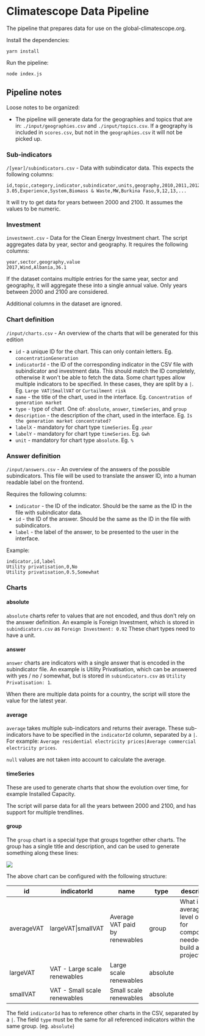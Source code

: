 # Climatescope Data Pipeline
The pipeline that prepares data for use on the global-climatescope.org.

Install the dependencies:

`yarn install`

Run the pipeline:

`node index.js`

## Pipeline notes
Loose notes to be organized:

- The pipeline will generate data for the geographies and topics that are in: `./input/geographies.csv` and `./input/topics.csv`. If a geography is included in `scores.csv`, but not in the `geographies.csv` it will not be picked up.

### Sub-indicators
`/[year]/subindicators.csv` - Data with subindicator data. This expects the following columns: 

``` csv
id,topic,category,indicator,subindicator,units,geography,2010,2011,2012,...,note
3.05,Experience,System,Biomass & Waste,MW,Burkina Faso,9,12,13,...
```

It will try to get data for years between 2000 and 2100. It assumes the values to be numeric.

### Investment
`investment.csv` - Data for the Clean Energy Investment chart. The script aggregates data by year, sector and geography. It requires the following columns:

``` csv
year,sector,geography,value
2017,Wind,Albania,36.1

```

If the dataset contains multiple entries for the same year, sector and geography, it will aggregate these into a single annual value. Only years between 2000 and 2100 are considered.

Additional columns in the dataset are ignored.

### Chart definition
`/input/charts.csv` - An overview of the charts that will be generated for this edition

- `id` - a unique ID for the chart. This can only contain letters. Eg. `concentrationGeneration`
- `indicatorId` - the ID of the corresponding indicator in the CSV file with subindicator and investment data. This should match the ID completely, otherwise it won't be able to fetch the data. Some chart types allow multiple indicators to be specified. In these cases, they are split by a `|`. Eg. `Large VAT|SmallVAT` or `Curtailment risk`
- `name` - the title of the chart, used in the interface. Eg. `Concentration of generation market`
- `type` - type of chart. One of: `absolute`, `answer`, `timeSeries`, and `group`
- `description` - the description of the chart, used in the interface. Eg. `Is the generation market concentrated?`
- `labelX` - mandatory for chart type `timeSeries`. Eg .`year`
- `labelY` - mandatory for chart type `timeSeries`. Eg. `Gwh`
- `unit` - mandatory for chart type `absolute`. Eg. `%`

### Answer definition
`/input/answers.csv` - An overview of the answers of the possible subindicators. This file will be used to translate the answer ID, into a human readable label on the frontend.

Requires the following columns:

- `indicator` - the ID of the indicator. Should be the same as the ID in the file with subindicator data.
- `id` - the ID of the answer. Should be the same as the ID in the file with subindicators.
- `label` - the label of the answer, to be presented to the user in the interface.

Example:

```
indicator,id,label
Utility privatisation,0,No
Utility privatisation,0.5,Somewhat
```

### Charts
#### absolute
`absolute` charts refer to values that are not encoded, and thus don't rely on the answer definition. An example is Foreign Investment, which is stored in `subindicators.csv` as `Foreign Investment: 0.92`
These chart types need to have a unit.

#### answer
`answer` charts are indicators with a single answer that is encoded in the subindicator file. An example is Utility Privatisation, which can be answered with yes / no / somewhat, but is stored in `subindicators.csv` as `Utility Privatisation: 1`.

When there are multiple data points for a country, the script will store the value for the latest year.

#### average
`average` takes multiple sub-indicators and returns their average. These sub-indicators have to be specified in the `indicatorId` column, separated by a `|`.
For example: `Average residential electricity prices|Average commercial electricity prices`.

`null` values are not taken into account to calculate the average.

#### timeSeries
These are used to generate charts that show the evolution over time, for example Installed Capacity.

The script will parse data for all the years between 2000 and 2100, and has support for multiple trendlines.

#### group
The `group` chart is a special type that groups together other charts. The group has a single title and description, and can be used to generate something along these lines:

![](https://user-images.githubusercontent.com/751330/48009523-e6dc5000-e0e9-11e8-8122-1aaf55defa57.png)

The above chart can be configured with the following structure:

| id | indicatorId | name | type | description |
| --- | --- | --- | --- | --- |
| averageVAT | largeVAT\|smallVAT | Average VAT paid by renewables | group | What is the average level of VAT for components needed to build a wind project?|
| largeVAT | VAT - Large scale renewables | Large scale renewables | absolute | |
| smallVAT | VAT - Small scale renewables | Small scale renewables | absolute | |

The field `indicatorId` has to reference other charts in the CSV, separated by a `|`.
The field `type` must be the same for all referenced indicators within the same group. (eg. `absolute`)
